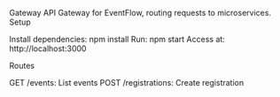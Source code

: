 Gateway
API Gateway for EventFlow, routing requests to microservices.
Setup

Install dependencies: npm install
Run: npm start
Access at: http://localhost:3000

Routes

GET /events: List events
POST /registrations: Create registration
